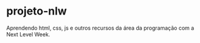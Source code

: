 # projeto-nlw

Aprendendo html, css, js e outros recursos da área da programação com a Next Level Week.
